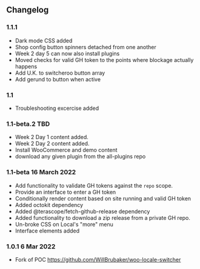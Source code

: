 ## Changelog

### 1.1.1
* Dark mode CSS added
* Shop config button spinners detached from one another
* Week 2 day 5 can now also install plugins
* Moved checks for valid GH token to the points where blockage actually happens
* Add U.K. to switcheroo button array
* Add gerund to button when active


### 1.1
 * Troubleshooting excercise added
  
### 1.1-beta.2 TBD
* Week 2 Day 1 content added.
* Week 2 Day 2 content added.
* Install WooCommerce and demo content
* download any given plugin from the all-plugins repo

### 1.1-beta 16 March 2022
* Add functionality to validate GH tokens against the `repo` scope.
* Provide an interface to enter a GH token
* Conditionally render content based on site running and valid GH token
* Added octokit dependency
* Added @terascope/fetch-github-release dependency
* Added functionality to download a zip release from a private GH repo.
* Un-broke CSS on Local's "more" menu
* Interface elements added

### 1.0.1 6 Mar 2022
* Fork of POC https://github.com/WillBrubaker/woo-locale-switcher